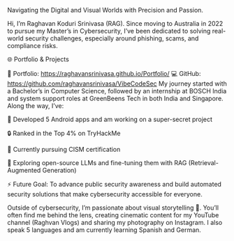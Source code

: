 Navigating the Digital and Visual Worlds with Precision and Passion.

Hi, I’m Raghavan Koduri Srinivasa (RAG). Since moving to Australia in 2022 to pursue my Master’s in Cybersecurity, I’ve been dedicated to solving real-world security challenges, especially around phishing, scams, and compliance risks.

🌐 Portfolio & Projects

📂 Portfolio: https://raghavansrinivasa.github.io/Portfolio/
💻 GitHub: https://github.com/raghavansrinivasa/VibeCodeSec
My journey started with a Bachelor’s in Computer Science, followed by an internship at BOSCH India and system support roles at GreenBeens Tech in both India and Singapore. Along the way, I’ve:

🚀 Developed 5 Android apps and am working on a super-secret project

🔒 Ranked in the Top 4% on TryHackMe

📜 Currently pursuing CISM certification

🤖 Exploring open-source LLMs and fine-tuning them with RAG (Retrieval-Augmented Generation)

⚡ Future Goal: To advance public security awareness and build automated security solutions that make cybersecurity accessible for everyone.

Outside of cybersecurity, I’m passionate about visual storytelling 🎥. You’ll often find me behind the lens, creating cinematic content for my YouTube channel (Raghvan Vlogs) and sharing my photography on Instagram. I also speak 5 languages and am currently learning Spanish and German.
